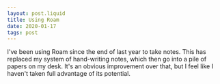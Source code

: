 ```yaml
---
layout: post.liquid
title: Using Roam
date: 2020-01-17
tags: post
---
```


I've been using Roam since the end of last year to take notes. This has replaced my system of hand-writing notes, which then go into a pile of papers on my desk. It's an obvious improvement over that, but I feel like I haven't taken full advantage of its potential.
